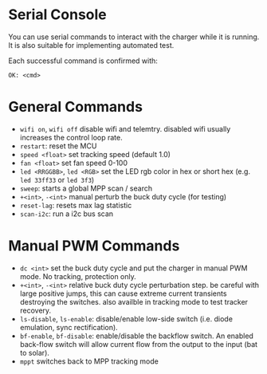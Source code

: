 # Serial Console

You can use serial commands to interact with the charger while it is running.
It is also suitable for implementing automated test.

Each successful command is confirmed with:

```
OK: <cmd>
```

# General Commands
* `wifi on`, `wifi off` disable wifi and telemtry. disabled wifi usually increases the control loop rate.
* `restart`: reset the MCU
* `speed <float>` set  tracking speed (default 1.0)
* `fan <float>` set fan speed 0-100
* `led <RRGGBB>`, `led <RGB>` set the LED rgb color in hex or short hex (e.g. `led 33ff33` or `led 3f3`)
* `sweep`: starts a global MPP scan / search
* `+<int>`, `-<int>` manual perturb the buck duty cycle (for testing)
* `reset-lag`: resets max lag statistic
* `scan-i2c`: run a i2c bus scan

# Manual PWM Commands

* `dc <int>` set the buck duty cycle and put the charger in manual PWM mode. No tracking, protection only.
* `+<int>`, `-<int>` relative buck duty cycle perturbation step. be careful with large positive jumps, this can cause extreme
  current transients destroying the switches. also availble in tracking mode to test tracker recovery.
* `ls-disable`, `ls-enable`: disable/enable low-side switch (i.e. diode emulation, sync rectification).
* `bf-enable`, `bf-disable`: enable/disable the backflow switch. An enabled back-flow switch will allow current flow
  from the output to the input (bat to solar).
* `mppt` switches back to MPP tracking mode

